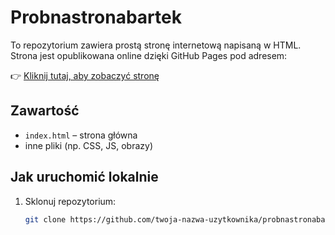 # Probnastronabartek

To repozytorium zawiera prostą stronę internetową napisaną w HTML.  
Strona jest opublikowana online dzięki GitHub Pages pod adresem:

👉 [Kliknij tutaj, aby zobaczyć stronę](https://twoja-nazwa-uzytkownika.github.io/probnastronabartek/)

## Zawartość
- `index.html` – strona główna  
- inne pliki (np. CSS, JS, obrazy)  

## Jak uruchomić lokalnie
1. Sklonuj repozytorium:
   ```bash
   git clone https://github.com/twoja-nazwa-uzytkownika/probnastronabartek.git
